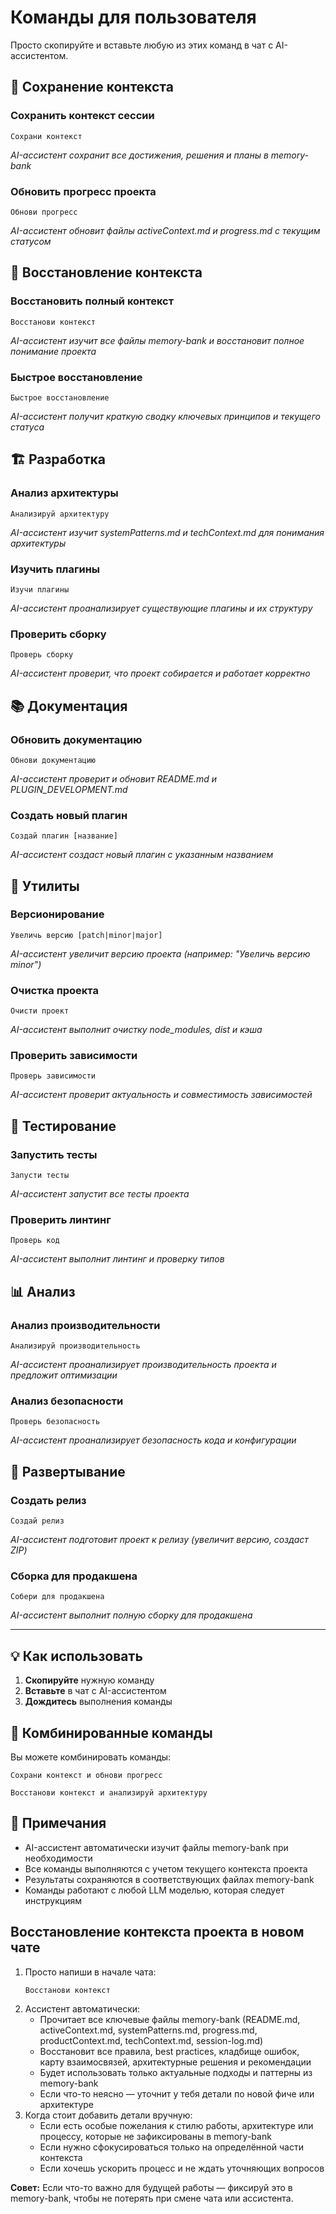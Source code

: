 # Команды для пользователя

Просто скопируйте и вставьте любую из этих команд в чат с AI-ассистентом.

## 📝 Сохранение контекста

### Сохранить контекст сессии
```
Сохрани контекст
```
*AI-ассистент сохранит все достижения, решения и планы в memory-bank*

### Обновить прогресс проекта
```
Обнови прогресс
```
*AI-ассистент обновит файлы activeContext.md и progress.md с текущим статусом*

## 🔄 Восстановление контекста

### Восстановить полный контекст
```
Восстанови контекст
```
*AI-ассистент изучит все файлы memory-bank и восстановит полное понимание проекта*

### Быстрое восстановление
```
Быстрое восстановление
```
*AI-ассистент получит краткую сводку ключевых принципов и текущего статуса*

## 🏗️ Разработка

### Анализ архитектуры
```
Анализируй архитектуру
```
*AI-ассистент изучит systemPatterns.md и techContext.md для понимания архитектуры*

### Изучить плагины
```
Изучи плагины
```
*AI-ассистент проанализирует существующие плагины и их структуру*

### Проверить сборку
```
Проверь сборку
```
*AI-ассистент проверит, что проект собирается и работает корректно*

## 📚 Документация

### Обновить документацию
```
Обнови документацию
```
*AI-ассистент проверит и обновит README.md и PLUGIN_DEVELOPMENT.md*

### Создать новый плагин
```
Создай плагин [название]
```
*AI-ассистент создаст новый плагин с указанным названием*

## 🔧 Утилиты

### Версионирование
```
Увеличь версию [patch|minor|major]
```
*AI-ассистент увеличит версию проекта (например: "Увеличь версию minor")*

### Очистка проекта
```
Очисти проект
```
*AI-ассистент выполнит очистку node_modules, dist и кэша*

### Проверить зависимости
```
Проверь зависимости
```
*AI-ассистент проверит актуальность и совместимость зависимостей*

## 🧪 Тестирование

### Запустить тесты
```
Запусти тесты
```
*AI-ассистент запустит все тесты проекта*

### Проверить линтинг
```
Проверь код
```
*AI-ассистент выполнит линтинг и проверку типов*

## 📊 Анализ

### Анализ производительности
```
Анализируй производительность
```
*AI-ассистент проанализирует производительность проекта и предложит оптимизации*

### Анализ безопасности
```
Проверь безопасность
```
*AI-ассистент проанализирует безопасность кода и конфигурации*

## 🚀 Развертывание

### Создать релиз
```
Создай релиз
```
*AI-ассистент подготовит проект к релизу (увеличит версию, создаст ZIP)*

### Сборка для продакшена
```
Собери для продакшена
```
*AI-ассистент выполнит полную сборку для продакшена*

---

## 💡 Как использовать

1. **Скопируйте** нужную команду
2. **Вставьте** в чат с AI-ассистентом
3. **Дождитесь** выполнения команды

## 🔄 Комбинированные команды

Вы можете комбинировать команды:
```
Сохрани контекст и обнови прогресс
```

```
Восстанови контекст и анализируй архитектуру
```

## 📝 Примечания

- AI-ассистент автоматически изучит файлы memory-bank при необходимости
- Все команды выполняются с учетом текущего контекста проекта
- Результаты сохраняются в соответствующих файлах memory-bank
- Команды работают с любой LLM моделью, которая следует инструкциям 

## Восстановление контекста проекта в новом чате

1. Просто напиши в начале чата:
   ```
   Восстанови контекст
   ```
2. Ассистент автоматически:
   - Прочитает все ключевые файлы memory-bank (README.md, activeContext.md, systemPatterns.md, progress.md, productContext.md, techContext.md, session-log.md)
   - Восстановит все правила, best practices, кладбище ошибок, карту взаимосвязей, архитектурные решения и рекомендации
   - Будет использовать только актуальные подходы и паттерны из memory-bank
   - Если что-то неясно — уточнит у тебя детали по новой фиче или архитектуре
3. Когда стоит добавить детали вручную:
   - Если есть особые пожелания к стилю работы, архитектуре или процессу, которые не зафиксированы в memory-bank
   - Если нужно сфокусироваться только на определённой части контекста
   - Если хочешь ускорить процесс и не ждать уточняющих вопросов

**Совет:** Если что-то важно для будущей работы — фиксируй это в memory-bank, чтобы не потерять при смене чата или ассистента. 